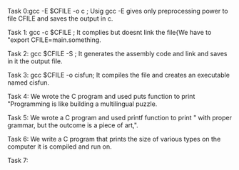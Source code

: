 Task 0:gcc -E $CFILE -o c   ; Usig gcc -E gives only preprocessing power to file CFILE and saves the output in c.

Task 1: gcc -c $CFILE       ; It complies but doesnt link the file{We have to "export CFILE=main.something.

Task 2: gcc $CFILE -S       ; It generates the assembly code and link and saves in it the output file.

Task 3: gcc $CFILE -o cisfun; It compiles the file and creates an executable named cisfun.

Task 4: We wrote the C program and used puts function to print "Programming is like building a multilingual puzzle.

Task 5: We wrote a C program and used printf function to print " with proper grammar, but the outcome is a piece of art,".

Task 6: We write a C program that prints the size of various types on the computer it is compiled and run on.

Task 7:

